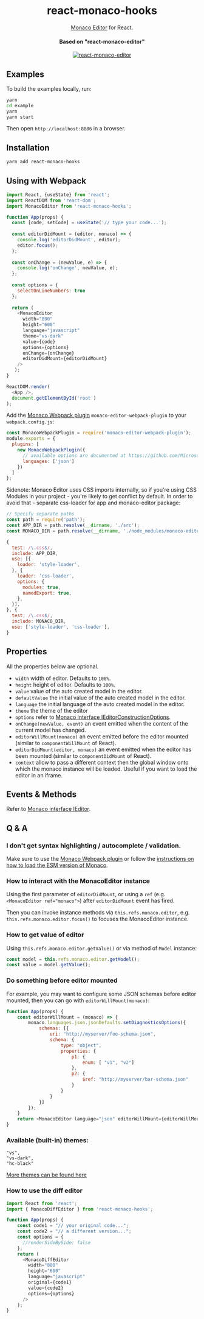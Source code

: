 <h1 align="center">react-monaco-hooks</h1>

<div align="center">

[Monaco Editor](https://github.com/Microsoft/monaco-editor) for React.

<h4 align="center">Based on "react-monaco-editor"</h4>


[![react-monaco-editor](https://nodei.co/npm/react-monaco-hooks.png)](https://npmjs.org/package/react-monaco-hooks)

[npm-url]: https://npmjs.org/package/react-monaco-hooks
[downloads-image]: http://img.shields.io/npm/dm/react-monaco-editor.svg
[npm-image]: http://img.shields.io/npm/v/react-monaco-editor.svg

</div>

## Examples

To build the examples locally, run:

```bash
yarn
cd example
yarn
yarn start
```

Then open `http://localhost:8886` in a browser.

## Installation

```bash
yarn add react-monaco-hooks
```

## Using with Webpack

```js
import React, {useState} from 'react';
import ReactDOM from 'react-dom';
import MonacoEditor from 'react-monaco-hooks';

function App(props) {
  const [code, setCode] = useState('// type your code...');
   
  const editorDidMount = (editor, monaco) => {
    console.log('editorDidMount', editor);
    editor.focus();
  };
  
  const onChange = (newValue, e) => {
    console.log('onChange', newValue, e);
  };
  
  const options = {
    selectOnLineNumbers: true
  };
  
  return (
    <MonacoEditor
      width="800"
      height="600"
      language="javascript"
      theme="vs-dark"
      value={code}
      options={options}
      onChange={onChange}
      editorDidMount={editorDidMount}
    />
   );
}

ReactDOM.render(
  <App />,
  document.getElementById('root')
);
```

Add the [Monaco Webpack plugin](https://github.com/Microsoft/monaco-editor-webpack-plugin) `monaco-editor-webpack-plugin` to your `webpack.config.js`:

```js
const MonacoWebpackPlugin = require('monaco-editor-webpack-plugin');
module.exports = {
  plugins: [
    new MonacoWebpackPlugin({
      // available options are documented at https://github.com/Microsoft/monaco-editor-webpack-plugin#options
      languages: ['json']
    })
  ]
};
```

Sidenote: Monaco Editor uses CSS imports internally, so if you're using CSS Modules in your project - you're likely to get conflict by default. In order to avoid that - separate css-loader for app and monaco-editor package:

```js
// Specify separate paths
const path = require('path');
const APP_DIR = path.resolve(__dirname, './src');
const MONACO_DIR = path.resolve(__dirname, './node_modules/monaco-editor');

{
  test: /\.css$/,
  include: APP_DIR,
  use: [{
    loader: 'style-loader',
  }, {
    loader: 'css-loader',
    options: {
      modules: true,
      namedExport: true,
    },
  }],
}, {
  test: /\.css$/,
  include: MONACO_DIR,
  use: ['style-loader', 'css-loader'],
}
```

## Properties

All the properties below are optional.

- `width` width of editor. Defaults to `100%`.
- `height` height of editor. Defaults to `100%`.
- `value` value of the auto created model in the editor.
- `defaultValue` the initial value of the auto created model in the editor.
- `language` the initial language of the auto created model in the editor.
- `theme` the theme of the editor
- `options` refer to [Monaco interface IEditorConstructionOptions](https://microsoft.github.io/monaco-editor/api/interfaces/monaco.editor.ieditorconstructionoptions.html).
- `onChange(newValue, event)` an event emitted when the content of the current model has changed.
- `editorWillMount(monaco)` an event emitted before the editor mounted (similar to `componentWillMount` of React).
- `editorDidMount(editor, monaco)` an event emitted when the editor has been mounted (similar to `componentDidMount` of React).
- `context` allow to pass a different context then the global window onto which the monaco instance will be loaded. Useful if you want to load the editor in an iframe.

## Events & Methods

Refer to [Monaco interface IEditor](https://microsoft.github.io/monaco-editor/api/interfaces/monaco.editor.ieditor.html).

## Q & A

### I don't get syntax highlighting / autocomplete / validation.

Make sure to use the [Monaco Webpack plugin](https://github.com/Microsoft/monaco-editor-webpack-plugin) or follow the [instructions on how to load the ESM version of Monaco](https://github.com/Microsoft/monaco-editor/blob/master/docs/integrate-esm.md).

### How to interact with the MonacoEditor instance

Using the first parameter of `editorDidMount`, or using a `ref` (e.g. `<MonacoEditor ref="monaco">`) after `editorDidMount` event has fired.

Then you can invoke instance methods via `this.refs.monaco.editor`, e.g. `this.refs.monaco.editor.focus()` to focuses the MonacoEditor instance.

### How to get value of editor

Using `this.refs.monaco.editor.getValue()` or via method of `Model` instance:

```js
const model = this.refs.monaco.editor.getModel();
const value = model.getValue();
```

### Do something before editor mounted

For example, you may want to configure some JSON schemas before editor mounted, then you can go with `editorWillMount(monaco)`:

```js
function App(props) {
    const editorWillMount = (monaco) => {
        monaco.languages.json.jsonDefaults.setDiagnosticsOptions({
            schemas: [{
                uri: "http://myserver/foo-schema.json",
                schema: {
                    type: "object",
                    properties: {
                        p1: {
                            enum: [ "v1", "v2"]
                        },
                        p2: {
                            $ref: "http://myserver/bar-schema.json"
                        }
                    }
                }
            }]
        });
    }
    return <MonacoEditor language="json" editorWillMount={editorWillMount} />;
}
```

### Available (built-in) themes:
```
"vs",
"vs-dark",
"hc-black"
```
[More themes can be found here](https://www.npmjs.com/package/monaco-themes)


### How to use the diff editor

```js
import React from 'react';
import { MonacoDiffEditor } from 'react-monaco-hooks';

function App(props) {
    const code1 = "// your original code...";
    const code2 = "// a different version...";
    const options = {
      //renderSideBySide: false
    };
    return (
      <MonacoDiffEditor
        width="800"
        height="600"
        language="javascript"
        original={code1}
        value={code2}
        options={options}
      />
    );
}
```